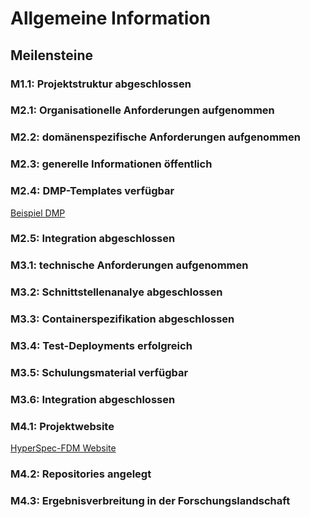 # Allgemeine Information

## Meilensteine

### M1.1: Projektstruktur abgeschlossen
### M2.1: Organisationelle Anforderungen aufgenommen
### M2.2: domänenspezifische Anforderungen aufgenommen
### M2.3: generelle Informationen öffentlich
### M2.4: DMP-Templates verfügbar
[Beispiel DMP](https://github.com/HyperSpec-FDM/DMP/tree/main)
### M2.5: Integration abgeschlossen
### M3.1: technische Anforderungen aufgenommen
### M3.2: Schnittstellenanalye abgeschlossen
### M3.3: Containerspezifikation abgeschlossen
### M3.4: Test-Deployments erfolgreich
### M3.5: Schulungsmaterial verfügbar
### M3.6: Integration abgeschlossen
### M4.1: Projektwebsite
[HyperSpec-FDM Website](https://www.fdm.hs-mannheim.de/)
### M4.2: Repositories angelegt
### M4.3: Ergebnisverbreitung in der Forschungslandschaft


